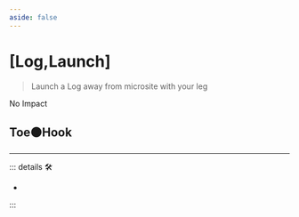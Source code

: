 ```yaml
---
aside: false
---
```

# <py>[<ekos>Log</ekos>,<motor>Launch</motor>]</py>

> Launch a Log away from microsite with your leg

No Impact

## Toe🟠<motor>Hook</motor>

---

<!-- =================================================== -->
<!-- =================================================== -->
<!-- =================================================== -->
<!-- =================================================== -->
<!-- =================================================== -->
::: details 🛠

-

:::
